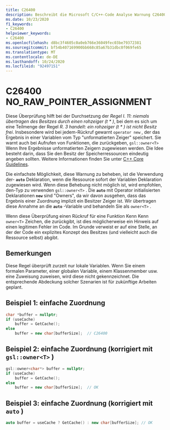 ```yaml
---
title: C26400
description: Beschreibt die Microsoft C/C++-Code Analyse Warnung C26400, ihre Ursache und deren Behebung.
ms.date: 10/23/2020
f1_keywords:
- C26400
helpviewer_keywords:
- C26400
ms.openlocfilehash: d8bc3f4605c0a0eb766e36049fec03be79372381
ms.sourcegitcommit: bf54b407169900bb668c85a67b31dbc0f069fe65
ms.translationtype: MT
ms.contentlocale: de-DE
ms.lasthandoff: 10/24/2020
ms.locfileid: "92497151"
---
```

# <a name="c26400-no_raw_pointer_assignment"></a>C26400 NO_RAW_POINTER_ASSIGNMENT

Diese Überprüfung hilft bei der Durchsetzung der *Regel I. 11: niemals übertragen des Besitzes durch einen rohzeiger (t \* )*, bei dem es sich um eine Teilmenge der Regel *R. 3 handelt: ein rohzeiger (t \* ) ist nicht Besitz frei*. Insbesondere wird bei jedem-Rückruf gewarnt `operator new` , der das Ergebnis in einer Variablen vom Typ "unformatierten Zeiger" speichert. Sie warnt auch bei Aufrufen von Funktionen, die zurückgeben, `gsl::owner<T>` Wenn Ihre Ergebnisse unformatierten Zeigern zugewiesen werden. Die Idee besteht darin, dass Sie den Besitz der Speicherressourcen eindeutig angeben sollten. Weitere Informationen finden Sie unter [C++ Core Guidelines](https://github.com/isocpp/CppCoreGuidelines/blob/master/CppCoreGuidelines.md#r-resource-management).

Die einfachste Möglichkeit, diese Warnung zu beheben, ist die Verwendung der- **`auto`** Deklaration, wenn die Ressource sofort der Variablen Deklaration zugewiesen wird. Wenn diese Behebung nicht möglich ist, wird empfohlen, den-Typ zu verwenden `gsl::owner<T>` . Die **`auto`** mit Operator initialisierten Deklarationen **`new`** sind "Owners", da wir davon ausgehen, dass das Ergebnis einer Zuordnung implizit ein Besitzer Zeiger ist. Wir übertragen diese Annahme an die **`auto`** -Variable und behandeln Sie als `owner<T>` .

Wenn diese Überprüfung einen Rückruf für eine Funktion Kenn Kenn `owner<T>` Zeichen, die zurückgibt, ist dies möglicherweise ein Hinweis auf einen legitimen Fehler im Code. Im Grunde verweist er auf eine Stelle, an der der Code ein explizites Konzept des Besitzes (und vielleicht auch die Ressource selbst) abgibt.

## <a name="remarks"></a>Bemerkungen

Diese Regel überprüft zurzeit nur lokale Variablen. Wenn Sie einem formalen Parameter, einer globalen Variable, einem Klassenmember usw. eine Zuweisung zuweisen, wird diese nicht gekennzeichnet. Die entsprechende Abdeckung solcher Szenarien ist für zukünftige Arbeiten geplant.

## <a name="example-1-simple-allocation"></a>Beispiel 1: einfache Zuordnung

```cpp
char *buffer = nullptr;
if (useCache)
    buffer = GetCache();
else
    buffer = new char[bufferSize];  // C26400
```

## <a name="example-2-simple-allocation-fixed-with-gslownert"></a>Beispiel 2: einfache Zuordnung (korrigiert mit `gsl::owner<T>` )

```cpp
gsl::owner<char*> buffer = nullptr;
if (useCache)
    buffer = GetCache();
else
    buffer = new char[bufferSize];  // OK
```

## <a name="example-3-simple-allocation-fixed-with-auto"></a>Beispiel 3: einfache Zuordnung (korrigiert mit `auto` )

```cpp
auto buffer = useCache ? GetCache() : new char[bufferSize]; // OK
```
